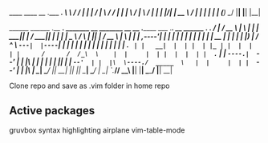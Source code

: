 
 ____    ____  __  .___  ___. 
 \   \  /   / |  | |   \/   | 
  \   \/   /  |  | |  \  /  | 
   \      /   |  | |  |\/|  | 
 __ \    /    |  | |  |  |  | 
(__) \__/     |__| |__|  |__| 
                              
  ______   ______   .__   __.  _______  __    _______  __    __  .______          ___   .___________. __    ______   .__   __. 
 /      | /  __  \  |  \ |  | |   ____||  |  /  _____||  |  |  | |   _  \        /   \  |           ||  |  /  __  \  |  \ |  | 
|  ,----'|  |  |  | |   \|  | |  |__   |  | |  |  __  |  |  |  | |  |_)  |      /  ^  \ `---|  |----`|  | |  |  |  | |   \|  | 
|  |     |  |  |  | |  . `  | |   __|  |  | |  | |_ | |  |  |  | |      /      /  /_\  \    |  |     |  | |  |  |  | |  . `  | 
|  `----.|  `--'  | |  |\   | |  |     |  | |  |__| | |  `--'  | |  |\  \----./  _____  \   |  |     |  | |  `--'  | |  |\   | 
 \______| \______/  |__| \__| |__|     |__|  \______|  \______/  | _| `._____/__/     \__\  |__|     |__|  \______/  |__| \__| 
                                                                                                                              


Clone repo and save as .vim folder in home repo

Active packages
-----------------
gruvbox syntax highlighting
airplane 
vim-table-mode
 
